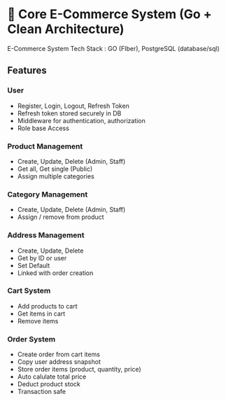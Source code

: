 # 🛒 Core E-Commerce System (Go + Clean Architecture)

E-Commerce System Tech Stack : GO (FIber), PostgreSQL (database/sql)

## Features

### User 
- Register, Login, Logout, Refresh Token
- Refresh token stored securely in DB
- Middleware for authentication, authorization
- Role base Access

### Product Management
- Create, Update, Delete (Admin, Staff)
- Get all, Get single (Public)
- Assign multiple categories 

### Category Management
- Create, Update, Delete (Admin, Staff)
- Assign / remove from product

### Address Management
- Create, Update, Delete
- Get by ID or user
- Set Default
- Linked with order creation

### Cart System
- Add products to cart
- Get items in cart
- Remove items

### Order System
- Create order from cart items
- Copy user address snapshot
- Store order items (product, quantity, price)
- Auto calulate total price
- Deduct product stock 
- Transaction safe
